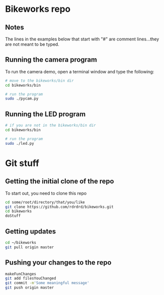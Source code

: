 # Bikeworks repo

## Notes
The lines in the examples below that start with "#" are comment
lines...they are not meant to be typed.

## Running the camera program
To run the camera demo, open a terminal window and type the following:

```bash
# move to the bikeworks/bin dir
cd bikeworks/bin

# run the program
sudo ./pycam.py
```

## Running the LED program

```bash
# if you are not in the bikeworks/bin dir
cd bikeworks/bin

# run the program
sudo ./led.py
```

# Git stuff

## Getting the initial clone of the repo
To start out, you need to clone this repo

```bash
cd some/root/directory/that/you/like
git clone https://github.com/rdrdrd/bikeworks.git
cd bikeworks
doStuff
```

## Getting updates
```bash
cd ~/bikeworks
git pull origin master
```

## Pushing your changes to the repo

```bash
makeFunChanges
git add filesYouChanged
git commit -m'Some meaningful message'
git push origin master
```
